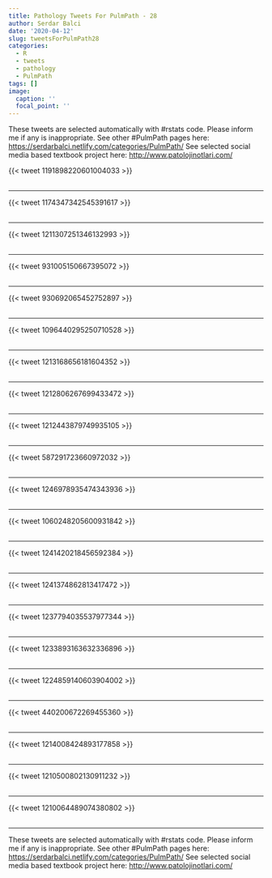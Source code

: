 ```yaml
---
title: Pathology Tweets For PulmPath - 28
author: Serdar Balci
date: '2020-04-12'
slug: tweetsForPulmPath28
categories:
  - R
  - tweets
  - pathology
  - PulmPath
tags: []
image:
  caption: ''
  focal_point: ''
---
```



These tweets are selected automatically with #rstats code. Please inform me if any is inappropriate.
See other #PulmPath pages here: https://serdarbalci.netlify.com/categories/PulmPath/ 
See selected social media based textbook project here: http://www.patolojinotlari.com/

{{< tweet 1191898220601004033 >}}
<br>
<br>
<hr>
{{< tweet 1174347342545391617 >}}
<br>
<br>
<hr>
{{< tweet 1211307251346132993 >}}
<br>
<br>
<hr>
{{< tweet 931005150667395072 >}}
<br>
<br>
<hr>
{{< tweet 930692065452752897 >}}
<br>
<br>
<hr>
{{< tweet 1096440295250710528 >}}
<br>
<br>
<hr>
{{< tweet 1213168656181604352 >}}
<br>
<br>
<hr>
{{< tweet 1212806267699433472 >}}
<br>
<br>
<hr>
{{< tweet 1212443879749935105 >}}
<br>
<br>
<hr>
{{< tweet 587291723660972032 >}}
<br>
<br>
<hr>
{{< tweet 1246978935474343936 >}}
<br>
<br>
<hr>
{{< tweet 1060248205600931842 >}}
<br>
<br>
<hr>
{{< tweet 1241420218456592384 >}}
<br>
<br>
<hr>
{{< tweet 1241374862813417472 >}}
<br>
<br>
<hr>
{{< tweet 1237794035537977344 >}}
<br>
<br>
<hr>
{{< tweet 1233893163632336896 >}}
<br>
<br>
<hr>
{{< tweet 1224859140603904002 >}}
<br>
<br>
<hr>
{{< tweet 440200672269455360 >}}
<br>
<br>
<hr>
{{< tweet 1214008424893177858 >}}
<br>
<br>
<hr>
{{< tweet 1210500802130911232 >}}
<br>
<br>
<hr>
{{< tweet 1210064489074380802 >}}
<br>
<br>
<hr>


These tweets are selected automatically with #rstats code. Please inform me if any is inappropriate.
See other #PulmPath pages here: https://serdarbalci.netlify.com/categories/PulmPath/ 
See selected social media based textbook project here: http://www.patolojinotlari.com/
